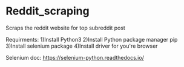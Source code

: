 # Reddit_scraping
Scraps the reddit website for top subreddit post

Requirments:
1)Install Python3
2)Install Python package manager pip
3)Install selenium package
4)Install driver for you're browser 

Selenium doc: https://selenium-python.readthedocs.io/ 
